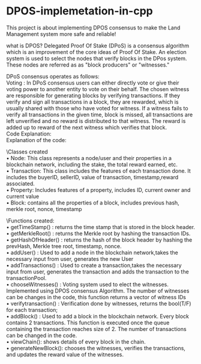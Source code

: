 # DPOS-implemetation-in-cpp

This project is about implementing DPOS consensus to make the Land Management system more safe and reliable!

what is DPOS?
Delegated Proof Of Stake (DPoS) is a consensus algorithm which is an improvement of the core ideas of Proof Of Stake. An election system is used to select the nodes that verify blocks in the DPos system. These nodes are referred as as "block producers" or  "witnesses."

DPoS consensus operates as follows:
\
Voting :
In DPoS consensus users can either directly vote or give their voting power to another entity to vote on their behalf. The chosen witness are responsible for generating blocks by verifying transactions. If they verify and sign all transactions in a block, they are rewarded, which is usually shared with those who have voted for witness. If a witness fails to verify all transactions in the given time, block is missed, all transactions are left  unverified and no reward is distributed to that witness. The reward is added up to reward of the next witness which verifies that block.
\
Code Explanation:\
Explanation of the code:

\Classes created\
•	Node: This class represents a node/user and their properties in a blockchain network, including the stake, the total reward earned, etc.\
•	Transaction: This class includes the features of each transaction done. It includes the buyerID, sellerID, value of transaction, timestamp,reward associated.\
•	Property: Includes features of a property, includes ID, current owner and current value\
•	Block: contains all the properties of a block, includes previous hash, merkle root, nonce, timestamp

\Functions created:\
•	getTimeStamp() : returns the time stamp that is stored in the block header.\
•	getMerkleRoot() : returns the Merkle root by hashing the transaction IDs.\
•	getHashOfHeader() : returns the hash of the block header by hashing the prevHash, Merkle tree root, timestamp, nonce.\
•	addUser() : Used to add a node in the blockchain network,takes the necessary input from user, generates the new User\
•	addTransactions() : Used to create a transaction,takes the necessary input from user, generates the transaction and adds the transaction to the transactionPool.\
•	chooseWitnesses() : Voting system used to elect the witnesses. Implemented using DPOS consensus Algorithm. The number of witnesses can be changes in the code, this function returns a vector<int> of witness IDs\
  •	verifytransaction() : Verification done by witnesses, returns the bool(T/F) for each transaction;\
  •	addBlock() : Used to add a block in the blockchain network. Every block contains 2 transactions. This function is executed once the queue containing the transaction reaches size of 2. The number of transactions can be changed in the code.\
  •	viewChain(): shows details of every block in the chain.\
  •	generateNewBlock(): chooses the witnesses, verifies the transactions, and updates the reward value of the witnesses.
